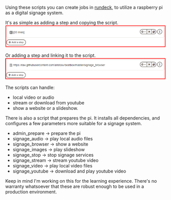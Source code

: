 Using these scripts you can create jobs in [rundeck](https://github.com/rundeck/rundeck), to utilize a raspberry pi as a digital signage system.

It's as simple as adding a step and copying the script.
![alt text](https://github.com/aristosv/beatbox/blob/master/example1.png)

Or adding a step and linking it to the script.
![alt text](https://github.com/aristosv/beatbox/blob/master/example2.png)

The scripts can handle:
- local video or audio
- stream or download from youtube
- show a website or a slideshow. 

There is also a script that prepares the pi. It installs all dependencies, and configures a few parameters more suitable for a signage system.

- admin_prepare -> prepare the pi
- signage_audio -> play local audio files
- signage_browser -> show a website
- signage_images -> play slideshow
- signage_stop -> stop signage services
- signage_stream -> stream youtube video
- signage_video -> play local video files
- signage_youtube -> download and play youtube video

Keep in mind I'm working on this for the learning experience. There's no warranty whatsoever that these are robust enough to be used in a production environment.
